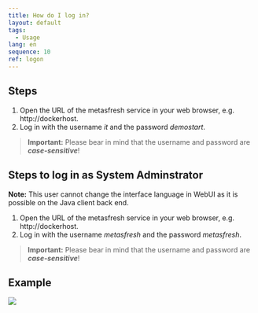 ```yaml
---
title: How do I log in?
layout: default
tags:
  - Usage
lang: en
sequence: 10
ref: logon
---
```


## Steps
1. Open the URL of the metasfresh service in your web browser, e.g. http://dockerhost.
1. Log in with the username *it* and the password *demostart*.
 >**Important:** Please bear in mind that the username and password are ***case-sensitive***!

## Steps to log in as System Adminstrator
**Note:** This user cannot change the interface language in WebUI as it is possible on the Java client back end.

1. Open the URL of the metasfresh service in your web browser, e.g. http://dockerhost.
1. Log in with the username *metasfresh* and the password *metasfresh*.
 >**Important:** Please bear in mind that the username and password are ***case-sensitive***!

## Example
![](assets/login_en.gif)
